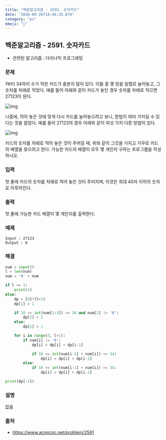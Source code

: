 ```yaml
---
title: "백준알고리즘 - 2591. 숫자카드"
date: "2020-09-26T18:46:35.878"
category: "ps"
emoji: "🌄"
---
```


## 백준알고리즘 - 2591. 숫자카드

- 관련된 알고리즘 : 다이나믹 프로그래밍

### 문제

1부터 34까지 수가 적힌 카드가 충분히 많이 있다. 이들 중 몇 장을 일렬로 늘어놓고, 그 숫자를 차례로 적었다. 예를 들어 아래와 같이 카드가 놓인 경우 숫자를 차례로 적으면 27123이 된다.

![img](https://www.acmicpc.net/upload/images/2fidBR7gH6dk4mWsk1uaIIsoxUPglv.jpg)

나중에, 적어 놓은 것에 맞게 다시 카드를 늘어놓으려고 보니, 방법이 여러 가지일 수 있다는 것을 알았다. 예를 들어 27123의 경우 아래와 같이 여섯 가지 다른 방법이 있다.

![img](https://www.acmicpc.net/upload/images/15BWqgGLmx1dP1NA9Cf.jpg)

카드의 숫자를 차례로 적어 놓은 것이 주어질 때, 위와 같이 그것을 가지고 거꾸로 카드의 배열을 찾으려고 한다. 가능한 카드의 배열이 모두 몇 개인지 구하는 프로그램을 작성하시오.

### 입력

첫 줄에 카드의 숫자를 차례로 적어 놓은 것이 주어지며, 이것은 최대 40자 이하의 숫자로 이루어진다.

### 출력

첫 줄에 가능한 카드 배열이 몇 개인지를 출력한다.

### 예제

```
Input : 27123
Output : 6
```

### 해결

```python
num = input()
l = len(num)
num = '0' + num

if l == 1:
    print(1)
else:
    dp = [0]*(l+1)
    dp[1] = 1

    if 10 <= int(num[1:3]) <= 34 and num[2] != '0':
        dp[2] = 2
    else:
        dp[2] = 1

    for i in range(3, l+1):
        if num[i] != '0':
            dp[i] = dp[i] + dp[i-1]

            if 10 <= int(num[i-1] + num[i]) <= 34:
                dp[i] = dp[i] + dp[i-2]
        else:
            if 10 <= int(num[i-1] + num[i]) <= 34:
                dp[i] = dp[i] + dp[i-2]

print(dp[-1])
```

### 설명

없음

### 출처

- https://www.acmicpc.net/problem/2591
